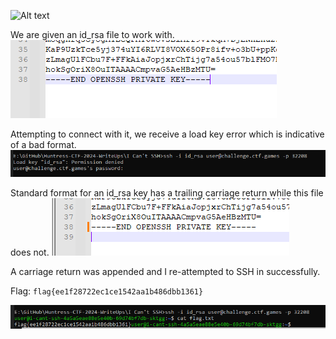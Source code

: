 ![Alt text](images/1._Challenge.PNG)

We are given an id_rsa file to work with.
![Alt text](images/2.id_rsa.PNG)

Attempting to connect with it, we receive a load key error which is indicative of a bad format.
![Alt text](images/3.ssh_loadkey_error.PNG)

Standard format for an id_rsa key has a trailing carriage return while this file does not.
![Alt text](images/4.updated_idrsa.PNG)

A carriage return was appended and I re-attempted to SSH in successfully.

Flag:  ```flag{ee1f28722ec1ce1542aa1b486dbb1361}```

![Alt text](images/5.flag.PNG)
